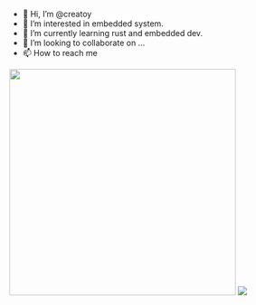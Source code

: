 - 👋 Hi, I’m @creatoy
- 👀 I’m interested in embedded system.
- 🌱 I’m currently learning rust and embedded dev.
- 💞️ I’m looking to collaborate on ...
- 📫 How to reach me 

<!---
creatoy/creatoy is a ✨ special ✨ repository because its `README.md` (this file) appears on your GitHub profile.
You can click the Preview link to take a look at your changes.
--->

<img width="400" src="https://github-readme-stats.vercel.app/api?username=creatoy&locale=cn&show_icons=true">

<img src="https://github-readme-stats.vercel.app/api/top-langs/?username=creatoy&locale=cn&langs_count=10000&layout=compact">
